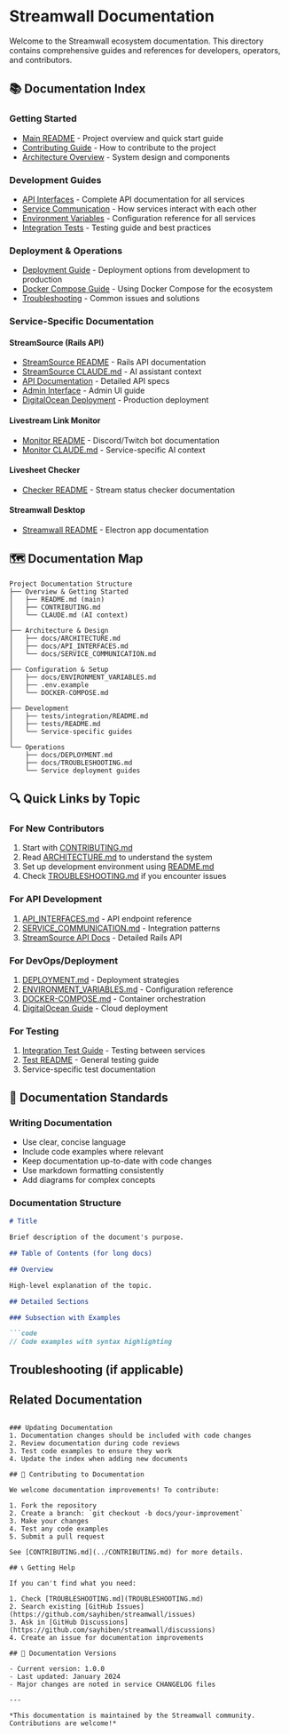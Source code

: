 # Streamwall Documentation

Welcome to the Streamwall ecosystem documentation. This directory contains comprehensive guides and references for developers, operators, and contributors.

## 📚 Documentation Index

### Getting Started
- [Main README](../README.md) - Project overview and quick start guide
- [Contributing Guide](../CONTRIBUTING.md) - How to contribute to the project
- [Architecture Overview](ARCHITECTURE.md) - System design and components

### Development Guides
- [API Interfaces](API_INTERFACES.md) - Complete API documentation for all services
- [Service Communication](SERVICE_COMMUNICATION.md) - How services interact with each other
- [Environment Variables](ENVIRONMENT_VARIABLES.md) - Configuration reference for all services
- [Integration Tests](../tests/integration/README.md) - Testing guide and best practices

### Deployment & Operations
- [Deployment Guide](DEPLOYMENT.md) - Deployment options from development to production
- [Docker Compose Guide](../DOCKER-COMPOSE.md) - Using Docker Compose for the ecosystem
- [Troubleshooting](TROUBLESHOOTING.md) - Common issues and solutions

### Service-Specific Documentation

#### StreamSource (Rails API)
- [StreamSource README](../streamsource/README.md) - Rails API documentation
- [StreamSource CLAUDE.md](../streamsource/CLAUDE.md) - AI assistant context
- [API Documentation](../streamsource/API_DOCUMENTATION.md) - Detailed API specs
- [Admin Interface](../streamsource/ADMIN_INTERFACE.md) - Admin UI guide
- [DigitalOcean Deployment](../streamsource/DIGITALOCEAN_DEPLOYMENT_GUIDE.md) - Production deployment

#### Livestream Link Monitor
- [Monitor README](../livestream-link-monitor/README.md) - Discord/Twitch bot documentation
- [Monitor CLAUDE.md](../livestream-link-monitor/CLAUDE.md) - Service-specific AI context

#### Livesheet Checker
- [Checker README](../livesheet-checker/README.md) - Stream status checker documentation

#### Streamwall Desktop
- [Streamwall README](../streamwall/README.md) - Electron app documentation

## 🗺️ Documentation Map

```
Project Documentation Structure
├── Overview & Getting Started
│   ├── README.md (main)
│   ├── CONTRIBUTING.md
│   └── CLAUDE.md (AI context)
│
├── Architecture & Design
│   ├── docs/ARCHITECTURE.md
│   ├── docs/API_INTERFACES.md
│   └── docs/SERVICE_COMMUNICATION.md
│
├── Configuration & Setup
│   ├── docs/ENVIRONMENT_VARIABLES.md
│   ├── .env.example
│   └── DOCKER-COMPOSE.md
│
├── Development
│   ├── tests/integration/README.md
│   ├── tests/README.md
│   └── Service-specific guides
│
└── Operations
    ├── docs/DEPLOYMENT.md
    ├── docs/TROUBLESHOOTING.md
    └── Service deployment guides
```

## 🔍 Quick Links by Topic

### For New Contributors
1. Start with [CONTRIBUTING.md](../CONTRIBUTING.md)
2. Read [ARCHITECTURE.md](ARCHITECTURE.md) to understand the system
3. Set up development environment using [README.md](../README.md)
4. Check [TROUBLESHOOTING.md](TROUBLESHOOTING.md) if you encounter issues

### For API Development
1. [API_INTERFACES.md](API_INTERFACES.md) - API endpoint reference
2. [SERVICE_COMMUNICATION.md](SERVICE_COMMUNICATION.md) - Integration patterns
3. [StreamSource API Docs](../streamsource/API_DOCUMENTATION.md) - Detailed Rails API

### For DevOps/Deployment
1. [DEPLOYMENT.md](DEPLOYMENT.md) - Deployment strategies
2. [ENVIRONMENT_VARIABLES.md](ENVIRONMENT_VARIABLES.md) - Configuration reference
3. [DOCKER-COMPOSE.md](../DOCKER-COMPOSE.md) - Container orchestration
4. [DigitalOcean Guide](../streamsource/DIGITALOCEAN_DEPLOYMENT_GUIDE.md) - Cloud deployment

### For Testing
1. [Integration Test Guide](../tests/integration/README.md) - Testing between services
2. [Test README](../tests/README.md) - General testing guide
3. Service-specific test documentation

## 📝 Documentation Standards

### Writing Documentation
- Use clear, concise language
- Include code examples where relevant
- Keep documentation up-to-date with code changes
- Use markdown formatting consistently
- Add diagrams for complex concepts

### Documentation Structure
```markdown
# Title

Brief description of the document's purpose.

## Table of Contents (for long docs)

## Overview

High-level explanation of the topic.

## Detailed Sections

### Subsection with Examples

```code
// Code examples with syntax highlighting
```

## Troubleshooting (if applicable)

## Related Documentation
```

### Updating Documentation
1. Documentation changes should be included with code changes
2. Review documentation during code reviews
3. Test code examples to ensure they work
4. Update the index when adding new documents

## 🤝 Contributing to Documentation

We welcome documentation improvements! To contribute:

1. Fork the repository
2. Create a branch: `git checkout -b docs/your-improvement`
3. Make your changes
4. Test any code examples
5. Submit a pull request

See [CONTRIBUTING.md](../CONTRIBUTING.md) for more details.

## 📞 Getting Help

If you can't find what you need:

1. Check [TROUBLESHOOTING.md](TROUBLESHOOTING.md)
2. Search existing [GitHub Issues](https://github.com/sayhiben/streamwall/issues)
3. Ask in [GitHub Discussions](https://github.com/sayhiben/streamwall/discussions)
4. Create an issue for documentation improvements

## 🔄 Documentation Versions

- Current version: 1.0.0
- Last updated: January 2024
- Major changes are noted in service CHANGELOG files

---

*This documentation is maintained by the Streamwall community. Contributions are welcome!*
